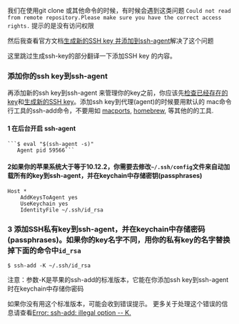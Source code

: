 我们在使用git clone 或其他命令的时候，有时候会遇到这类问题
 `Could not read from remote repository.Please make sure you have the correct access rights.`
 提示的是没有访问权限
 
 然后我查看官方文档[生成新的SSH key 并添加到ssh-agent](https://help.github.com/articles/generating-a-new-ssh-key-and-adding-it-to-the-ssh-agent/)解决了这个问题
 
 这里跳过生成ssh-key的部分翻译一下添加SSH key 的内容。
 
 ### 添加你的ssh key到ssh-agent
再添加新的ssh key到ssh-agent 来管理你的key之前，你应该先[检查已经存在的key](https://help.github.com/articles/checking-for-existing-ssh-keys)和[生成新的SSH key](https://help.github.com/articles/generating-a-new-ssh-key-and-adding-it-to-the-ssh-agent#generating-a-new-ssh-key)。添加ssh key到代理(agent)的时候要用默认的 mac命令行工具的ssh-add命令，不要用如 [macports](https://www.macports.org/), [homebrew](http://brew.sh/), 等其他的的工具.
#### 1 在后台开启 ssh-agent
    ```$ eval "$(ssh-agent -s)"
       Agent pid 59566```
#### 2如果你的苹果系统大于等于10.12.2，你需要去修改`~/.ssh/config`文件来自动加载所有的key到ssh-agent，并在keychain中存储密钥(passphrases)
``` 
Host *
    AddKeysToAgent yes
    UseKeychain yes
    IdentityFile ~/.ssh/id_rsa
```

### 3 添加SSH私有key到ssh-agent，并在keychain中存储密码(passphrases)。如果你的key名字不同，用你的私有key的名字替换掉下面的命令中`id_rsa`

```
$ ssh-add -K ~/.ssh/id_rsa
```


注意：参数-K是苹果的ssh-add的标准版本，它能在你添加ssh key到ssh-agent时在keychain中存储你密码

如果你没有用这个标准版本，可能会收到错误提示。
更多关于处理这个错误的信息请查看[Error: ssh-add: illegal option -- K.](https://help.github.com/articles/error-ssh-add-illegal-option-k)
